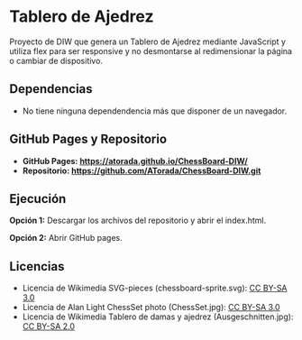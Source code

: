 # Tablero de Ajedrez

Proyecto de DIW que genera un Tablero de Ajedrez mediante JavaScript y utiliza flex para ser responsive y no desmontarse al redimensionar la página o cambiar de dispositivo.

## Dependencias

- No tiene ninguna dependendencia más que disponer de un navegador.

## GitHub Pages y Repositorio

- **GitHub Pages: https://atorada.github.io/ChessBoard-DIW/**
- **Repositorio: https://github.com/ATorada/ChessBoard-DIW.git**


## Ejecución

**Opción 1:** Descargar los archivos del repositorio y abrir el index.html.

**Opción 2:** Abrir GitHub pages.

## Licencias

- Licencia de Wikimedia SVG-pieces (chessboard-sprite.svg): [CC BY-SA 3.0](https://creativecommons.org/licenses/by-sa/3.0/)
- Licencia de Alan Light ChessSet photo (ChessSet.jpg):     [CC BY-SA 3.0](https://creativecommons.org/licenses/by-sa/3.0/)
- Licencia de Wikimedia Tablero de damas y ajedrez (Ausgeschnitten.jpg): [CC BY-SA 2.0](https://creativecommons.org/licenses/by-sa/2.0/)

